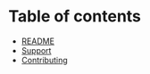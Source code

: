# Table of contents

* [README](README.md)
* [Support](support.md)
* [Contributing](contributing.md)

